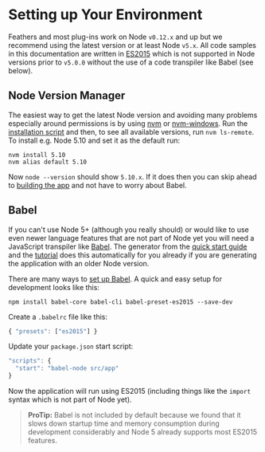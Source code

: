 # Setting up Your Environment

Feathers and most plug-ins work on Node `v0.12.x` and up but we recommend using the latest version or at least Node `v5.x`. All code samples in this documentation are written in [ES2015](https://nodejs.org/en/docs/es6/) which is not supported in Node versions prior to `v5.0.0` without the use of a code transpiler like Babel (see below).

## Node Version Manager

The easiest way to get the latest Node version and avoiding many problems especially around permissions is by using [nvm](https://github.com/creationix/nvm) or [nvm-windows](https://github.com/coreybutler/nvm-windows). Run the [installation script](https://github.com/creationix/nvm#install-script) and then, to see all available versions, run `nvm ls-remote`. To install e.g. Node 5.10 and set it as the default run:

```
nvm install 5.10
nvm alias default 5.10
```

Now `node --version` should show `5.10.x`. If it does then you can skip ahead to [building the app](./scaffolding.md) and not have to worry about Babel.

## Babel

If you can't use Node 5+ (although you really should) or would like to use even newer language features that are not part of Node yet you will need a JavaScript transpiler like [Babel](https://babeljs.io/). The generator from the [quick start guide](../getting-started/quick-start.md) and the [tutorial](../getting-started/readme.md) does this automatically for you already if you are generating the application with an older Node version. 

There are many ways to [set up Babel](https://babeljs.io/docs/setup/). A quick and easy setup for development looks like this:

```
npm install babel-core babel-cli babel-preset-es2015 --save-dev
```

Create a `.babelrc` file like this:

```js
{ "presets": ["es2015"] }
```

Update your `package.json` start script:

```javascript
"scripts": {
  "start": "babel-node src/app"
}
```

Now the application will run using ES2015 (including things like the `import` syntax which is not part of Node yet).

> **ProTip:** Babel is not included by default because we found that it slows down startup time and memory consumption during development considerably and Node 5 already supports most ES2015 features.

